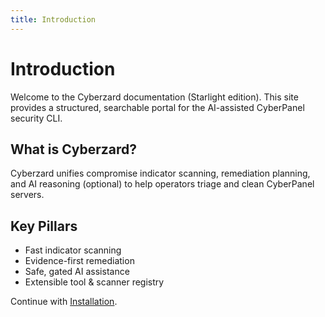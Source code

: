 ```yaml
---
title: Introduction
---
```


# Introduction

Welcome to the Cyberzard documentation (Starlight edition). This site provides a structured, searchable portal for the AI-assisted CyberPanel security CLI.

## What is Cyberzard?
Cyberzard unifies compromise indicator scanning, remediation planning, and AI reasoning (optional) to help operators triage and clean CyberPanel servers.

## Key Pillars
- Fast indicator scanning
- Evidence-first remediation
- Safe, gated AI assistance
- Extensible tool & scanner registry

Continue with [Installation](/installation).
